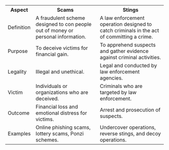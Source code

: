 <table>
    <tr>
        <th>Aspect</th>
        <th>Scams</th>
        <th>Stings</th>
    </tr>
    <tr>
        <td>Definition</td>
        <td>A fraudulent scheme designed to con people out of money or personal information.</td>
        <td>A law enforcement operation designed to catch criminals in the act of committing a crime.</td>
    </tr>
    <tr>
        <td>Purpose</td>
        <td>To deceive victims for financial gain.</td>
        <td>To apprehend suspects and gather evidence against criminal activities.</td>
    </tr>
    <tr>
        <td>Legality</td>
        <td>Illegal and unethical.</td>
        <td>Legal and conducted by law enforcement agencies.</td>
    </tr>
    <tr>
        <td>Victim</td>
        <td>Individuals or organizations who are deceived.</td>
        <td>Criminals who are targeted by law enforcement.</td>
    </tr>
    <tr>
        <td>Outcome</td>
        <td>Financial loss and emotional distress for victims.</td>
        <td>Arrest and prosecution of suspects.</td>
    </tr>
    <tr>
        <td>Examples</td>
        <td>Online phishing scams, lottery scams, Ponzi schemes.</td>
        <td>Undercover operations, reverse stings, and decoy operations.</td>
    </tr>
</table>